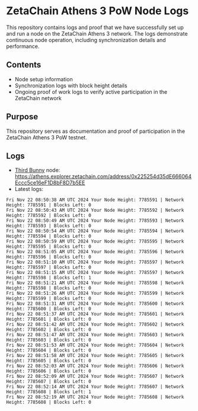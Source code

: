# ZetaChain Athens 3 PoW Node Logs
This repository contains logs and proof that we have successfully set up and run a node on the ZetaChain Athens 3 network. The logs demonstrate continuous node operation, including synchronization details and performance.

## Contents
- Node setup information
- Synchronization logs with block height details
- Ongoing proof of work logs to verify active participation in the ZetaChain network

## Purpose
This repository serves as documentation and proof of participation in the ZetaChain Athens 3 PoW testnet.

## Logs

- [Third Bunny](https://thirdbunny.xyz/) node: https://athens.explorer.zetachain.com/address/0x225254d35dE666064Eccc5ce16eF1D8bF8D7b5EE
- Latest logs:
```
Fri Nov 22 08:50:38 AM UTC 2024 Your Node Height: 7785591 | Network Height: 7785591 | Blocks Left: 0
Fri Nov 22 08:50:43 AM UTC 2024 Your Node Height: 7785592 | Network Height: 7785592 | Blocks Left: 0
Fri Nov 22 08:50:49 AM UTC 2024 Your Node Height: 7785593 | Network Height: 7785593 | Blocks Left: 0
Fri Nov 22 08:50:54 AM UTC 2024 Your Node Height: 7785594 | Network Height: 7785594 | Blocks Left: 0
Fri Nov 22 08:50:59 AM UTC 2024 Your Node Height: 7785595 | Network Height: 7785595 | Blocks Left: 0
Fri Nov 22 08:51:05 AM UTC 2024 Your Node Height: 7785596 | Network Height: 7785596 | Blocks Left: 0
Fri Nov 22 08:51:10 AM UTC 2024 Your Node Height: 7785597 | Network Height: 7785597 | Blocks Left: 0
Fri Nov 22 08:51:15 AM UTC 2024 Your Node Height: 7785597 | Network Height: 7785598 | Blocks Left: 1
Fri Nov 22 08:51:21 AM UTC 2024 Your Node Height: 7785598 | Network Height: 7785598 | Blocks Left: 0
Fri Nov 22 08:51:26 AM UTC 2024 Your Node Height: 7785599 | Network Height: 7785599 | Blocks Left: 0
Fri Nov 22 08:51:31 AM UTC 2024 Your Node Height: 7785600 | Network Height: 7785600 | Blocks Left: 0
Fri Nov 22 08:51:37 AM UTC 2024 Your Node Height: 7785601 | Network Height: 7785601 | Blocks Left: 0
Fri Nov 22 08:51:42 AM UTC 2024 Your Node Height: 7785602 | Network Height: 7785602 | Blocks Left: 0
Fri Nov 22 08:51:47 AM UTC 2024 Your Node Height: 7785603 | Network Height: 7785603 | Blocks Left: 0
Fri Nov 22 08:51:53 AM UTC 2024 Your Node Height: 7785604 | Network Height: 7785604 | Blocks Left: 0
Fri Nov 22 08:51:58 AM UTC 2024 Your Node Height: 7785605 | Network Height: 7785605 | Blocks Left: 0
Fri Nov 22 08:52:03 AM UTC 2024 Your Node Height: 7785606 | Network Height: 7785606 | Blocks Left: 0
Fri Nov 22 08:52:09 AM UTC 2024 Your Node Height: 7785607 | Network Height: 7785607 | Blocks Left: 0
Fri Nov 22 08:52:14 AM UTC 2024 Your Node Height: 7785607 | Network Height: 7785608 | Blocks Left: 1
Fri Nov 22 08:52:19 AM UTC 2024 Your Node Height: 7785608 | Network Height: 7785608 | Blocks Left: 0
```
